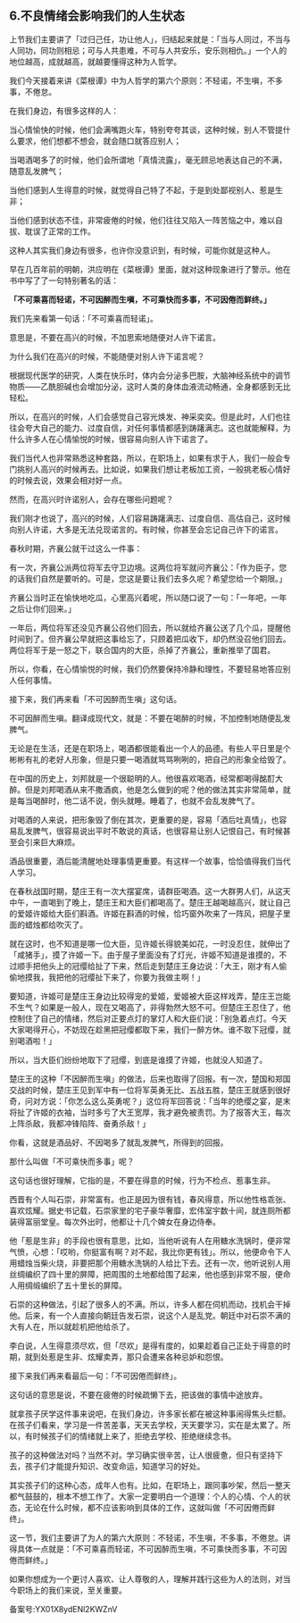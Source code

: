 ## 6.不良情绪会影响我们的人生状态
上节我们主要讲了「过归己任，功让他人」，归结起来就是：「当与人同过，不当与人同功，同功则相忌；可与人共患难，不可与人共安乐，安乐则相仇。」一个人的地位越高，成就越高，就越要懂得这种为人哲学。


我们今天接着来讲《菜根谭》中为人哲学的第六个原则：不轻诺，不生嗔，不多事，不倦怠。


在我们身边，有很多这样的人：


当心情愉快的时候，他们会满嘴跑火车，特别夸夸其谈，这种时候，别人不管提什么要求，他们想都不想会，就会随口就答应别人；


当喝酒喝多了的时候，他们会所谓地「真情流露」，毫无顾忌地表达自己的不满，随意乱发脾气；


当他们感到人生得意的时候，就觉得自己特了不起，于是到处鄙视别人、惹是生非；


当他们感到状态不佳，非常疲倦的时候，他们往往又陷入一阵苦恼之中，难以自拔、耽误了正常的工作。


这种人其实我们身边有很多，也许你没意识到，有时候，可能你就是这种人。


早在几百年前的明朝，洪应明在《菜根谭》里面，就对这种现象进行了警示。他在书中写了了一句特别著名的话：


**「不可乘喜而轻诺，不可因醉而生嗔，不可乘快而多事，不可因倦而鲜终。」**


我们先来看第一句话：「不可乘喜而轻诺」。


意思是，不要在高兴的时候，不加思索地随便对人许下诺言。


为什么我们在高兴的时候，不能随便对别人许下诺言呢？


根据现代医学的研究，人类在快乐时，体内会分泌多巴胺，大脑神经系统中的调节物质——乙酰胆碱也会增加分泌，这时人类的身体血液流动畅通，全身都感到无比轻松。


所以，在高兴的时候，人们会感觉自己容光焕发、神采奕奕。但是此时，人们也往往会夸大自己的能力、过度自信，对任何事情都感到踌躇满志。这也就能解释，为什么许多人在心情愉悦的时候，很容易向别人许下诺言了。


我们当代人也非常熟悉这种套路，所以，在职场上，如果有求于人，我们一般会专门挑别人高兴的时候再去。比如说，如果我们想让老板加工资，一般挑老板心情好的时候去说，效果会相对好一点。


然而，在高兴时许诺别人，会存在哪些问题呢？


我们刚才也说了，高兴的时候，人们容易踌躇满志、过度自信、高估自己，这时候向别人许诺，大多是无法兑现诺言的。有时候，你甚至会忘记自己许下的诺言。


春秋时期，齐襄公就干过这么一件事：


有一次，齐襄公派两位将军去守卫边境。这两位将军就问齐襄公：「作为臣子，您的话我们自然是要听的。可是，您这是要让我们去多久呢？希望您给一个期限。」


齐襄公当时正在愉快地吃瓜，心里高兴着呢，所以随口说了一句：「一年吧，一年之后让你们回来。」


一年后，两位将军还没见齐襄公召他们回去，所以就给齐襄公送了几个瓜，提醒他时间到了。但齐襄公早就把这事给忘了，只顾着把瓜收下，却仍然没召他们回去。两位将军于是一怒之下，联合国内的大臣，杀掉了齐襄公，重新推举了国君。


所以，你看，在心情愉悦的时候，我们仍然要保持冷静和理性，不要轻易地答应别人任何事情。


接下来，我们再来看「不可因醉而生嗔」这句话。


不可因醉而生嗔。翻译成现代文，就是：不要在喝醉的时候，不加控制地随便乱发脾气。


无论是在生活，还是在职场上，喝酒都很能看出一个人的品德。有些人平日里是个彬彬有礼的老好人形象，但是只要一喝酒就骂骂咧咧的，把自己的形象全给毁了。


在中国的历史上，刘邦就是一个很聪明的人。他很喜欢喝酒，经常都喝得酩酊大醉。但是刘邦喝酒从来不撒酒疯，他是怎么做到的呢？他的做法其实非常简单，就是每当喝醉时，他二话不说，倒头就睡。睡着了，也就不会乱发脾气了。


对喝酒的人来说，把形象毁了倒在其次，更重要的是，容易「酒后吐真情」，也容易乱发脾气，很容易说出平时不敢说的真话，也很容易让别人记恨自己，有时候甚至会引来巨大麻烦。


酒品很重要，酒后能清醒地处理事情更重要。有这样一个故事，恰恰值得我们当代人学习。


在春秋战国时期，楚庄王有一次大摆宴席，请群臣喝酒。这一大群男人们，从这天中午，一直喝到了晚上，楚庄王和大臣们都喝高了。楚庄王越喝越高兴，就让自己的爱姬许姬给大臣们斟酒。许姬在斟酒的时候，恰巧窗外吹来了一阵风，把屋子里面的蜡烛都给吹灭了。


就在这时，也不知道是哪一位大臣，见许姬长得貌美如花，一时没忍住，就伸出了「咸猪手」，摸了许姬一下。由于屋子里面没有了灯光，许姬不知道是谁摸的，不过顺手把他头上的冠缨给扯了下来，然后走到楚庄王身边说：「大王，刚才有人偷偷地摸我，我把他的冠缨扯下来了，你要为我做主啊！」


要知道，许姬可是楚庄王身边比较得宠的爱姬，爱姬被大臣这样戏弄，楚庄王岂能不生气？如果是一般人，现在又喝高了，非得勃然大怒不可。但楚庄王忍住了，他控制住了自己的情绪，然后对正要点灯的掌灯人和大臣们说：「别急着点灯。今天大家喝得开心，不妨现在趁黑把冠缨都取下来，我们一醉方休。谁不取下冠缨，就别喝酒啦！」


所以，当大臣们纷纷地取下了冠缨，到底是谁摸了许姬，也就没人知道了。


楚庄王的这种「不因醉而生嗔」的做法，后来也取得了回报。有一次，楚国和郑国交战的时候，楚庄王见到军中有一位将军英勇无比、五战五胜，楚庄王就感到很好奇，问对方说：「你怎么这么英勇呢？」这位将军回答说：「当年的绝缨之宴，是末将扯了许姬的衣袖，当时多亏了大王宽厚，我才避免被责罚。为了报答大王，每次上阵杀敌，我都冲锋陷阵、奋勇杀敌！」


你看，这就是酒品好、不因喝多了就乱发脾气，所得到的回报。


那什么叫做「不可乘快而多事」呢？


这句话也很好理解，它指的是，不要在得意的时候，行为不检点、惹事生非。


西晋有个人叫石崇，非常富有。也正是因为很有钱，春风得意，所以他性格乖张、喜欢炫耀。据史书记载，石崇家里的宅子豪华奢靡，宏伟室宇数十间，就连厕所都装得富丽堂皇。每次外出时，他都让十几个婢女在身边侍奉。


他「惹是生非」的手段也很有意思，比如，当他听说有人在用糖水洗锅时，便非常气愤，心想：「哎哟，你挺富有啊？对不起，我比你更有钱」。所以，他便命令下人用蜡烛当柴火烧，非要把那个用糖水洗锅的人给比下去。还有一次，他听说别人用丝绸编织了四十里的屏障，把周围的土地都给围了起来，他也感到非常不服，便命人用绸缎编织了五十里长的屏障。


石崇的这种做法，引起了很多人的不满。所以，许多人都在伺机而动，找机会干掉他。后来，有一个人直接向朝廷告发石崇，说这个人是乱党。朝廷中对石崇不满的大有人在，所以就趁机把他给杀了。


李白说，人生得意须尽欢，但「尽欢」是得有度的，如果趁着自己正处于得意的时期，就到处惹是生非、炫耀卖弄，那只会遭来各种忌妒和怨恨。


接下来我们再来看最后一句：「不可因倦而鲜终」。


这句话的意思是说，不要在疲倦的时候疏懒下去，把该做的事情中途放弃。


就拿孩子厌学这件事来说吧，在我们身边，许多家长都在被这种事闹得焦头烂额。在孩子们看来，学习是一件苦差事，天天去学校，天天要学习，实在是太累了。所以，有时候孩子们的情绪就上来了，拒绝去学校、拒绝继续念书。


孩子的这种做法对吗？当然不对。学习确实很辛苦，让人很疲惫，但只有坚持下去，孩子们才能提升知识、改变命运，知道学习的好处。


其实孩子们的这种心态，成年人也有。比如，在职场上，跟同事吵架，然后一整天都气鼓鼓的，根本不想工作了。大家一定要明白一个道理：个人的心情、个人的状态，无论在什么时候，都不应该影响到具体的工作，这就叫做「不可因倦而鲜终」。


这一节，我们主要讲了为人的第六大原则：不轻诺，不生嗔，不多事，不倦怠。讲得具体一点就是：「不可乘喜而轻诺，不可因醉而生嗔，不可乘快而多事，不可因倦而鲜终。」


如果你想成为一个更讨人喜欢、让人尊敬的人，理解并践行这些为人的法则，对当今职场上的我们来说，至关重要。


备案号:YX01X8ydENl2KWZnV

